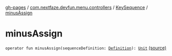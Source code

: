 [gh-pages](../../index.md) / [com.nextfaze.devfun.menu.controllers](../index.md) / [KeySequence](index.md) / [minusAssign](.)

# minusAssign

`operator fun minusAssign(sequenceDefinition: `[`Definition`](-definition/index.md)`): `[`Unit`](https://kotlinlang.org/api/latest/jvm/stdlib/kotlin/-unit/index.html) [(source)](https://github.com/NextFaze/dev-fun/tree/master/devfun-menu/src/main/java/com/nextfaze/devfun/menu/controllers/Sequence.kt#L52)